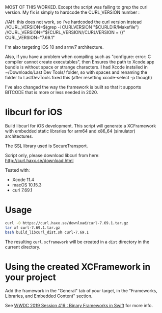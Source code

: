 MOST OF THIS WORKED. Except the script was failing to grep the curl version.
My fix is simply to hardcode the CURL_VERSION number :

//AH: this does not work, so i've hardcoded the curl version instead
//CURL_VERSION=$(grep -i CURLVERSION "$CURLDIR/Makefile")
//CURL_VERSION="${CURL_VERSION//CURLVERSION = /}"
CURL_VERSION="7.69.1"

I'm also targeting iOS 10 and armv7 architecture.

Also, if you have a problem when compiling such as "configure: error: C compiler cannot create executables", then
Ensures the path to Xcode.app bundle is without space or strange characters. I had Xcode installed in ~/Downloads/Last Dev Tools/ folder, so with spaces and renaming the folder to LastDevTools fixed this (after resetting xcode-select -p though)

I've also changed the way the framework is built so that it supports BITCODE that is more or less needed in 2020.

# libcurl for iOS

Build libcurl for iOS development.
This script will generate a XCFramework with embedded static libraries for arm64 and x86_64 (simulator) architectures.

The SSL library used is SecureTransport.

Script only, please download libcurl from here: http://curl.haxx.se/download.html

Tested with:

- Xcode 11.4
- macOS 10.15.3
- curl 7.69.1

# Usage

```bash
curl -O https://curl.haxx.se/download/curl-7.69.1.tar.gz
tar xf curl-7.69.1.tar.gz
bash build_libcurl_dist.sh curl-7.69.1
```

The resulting `curl.xcframework` will be created in a `dist` directory in the current directory.

# Using the created XCFramework in your project

Add the framework in the "General" tab of your target, in the "Frameworks, Libraries, and Embedded Content" section.

See [WWDC 2019 Session 416 : Binary Frameworks in Swift](https://developer.apple.com/videos/play/wwdc2019/416/) for more info.
